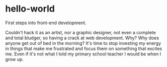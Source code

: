 # hello-world
<p>
First steps into front-end development.
  </p>
<p>
Couldn't hack it as an artist, nor a graphic designer, not even a complete and total bludger, so having a crack at web development. Why? Why does anyone get out of bed in the morning? It's time to stop investing my energy in things that make me frustrated and focus them on something that excites me. Even if it's not what I told my primary school teacher I would be when I grow up.
</p>
